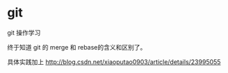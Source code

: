 # git
git 操作学习

终于知道 git 的 merge 和 rebase的含义和区别了。

具体实践加上 http://blog.csdn.net/xiaoputao0903/article/details/23995055
